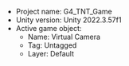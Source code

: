 <!-- UNITY CODE ASSIST INSTRUCTIONS START -->
- Project name: G4_TNT_Game
- Unity version: Unity 2022.3.57f1
- Active game object:
  - Name: Virtual Camera
  - Tag: Untagged
  - Layer: Default
<!-- UNITY CODE ASSIST INSTRUCTIONS END -->